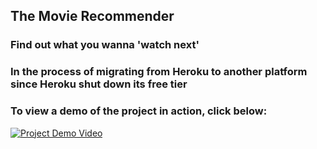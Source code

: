 ## The Movie Recommender 

### Find out what you wanna 'watch next'

### In the process of migrating from Heroku to another platform since Heroku shut down its free tier

### To view a demo of the project in action, click below: 

[![Project Demo Video](https://img.youtube.com/vi/pj6yobp_S0s/maxresdefault.jpg)](https://www.youtube.com/watch?v=pj6yobp_S0s)

